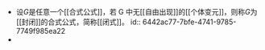 - 设$G$是任意一个[[合式公式]]，若 G 中无[[自由出现]]的[[个体变元]]，则称$G$为[[封闭]]的合式公式，简称[[闭式]]。
  id:: 6442ac77-7bfe-4741-9785-7749f985ea22
-